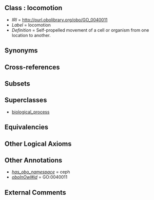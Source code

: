 
## Class : locomotion

 * *IRI* = http://purl.obolibrary.org/obo/GO_0040011
 * *Label* = locomotion
 * *Definition* = Self-propelled movement of a cell or organism from one location to another.

## Synonyms


## Cross-references


## Subsets


## Superclasses

 * [biological_process](../../GO/50/GO_0008150.md)

## Equivalencies


## Other Logical Axioms


## Other Annotations

 * *[has_obo_namespace](../../ce/oboInOwl#hasOBONamespace.md)* = ceph
 * *[oboInOwl#id](../../id/oboInOwl#id.md)* = GO:0040011

## External Comments

